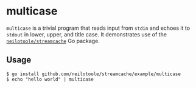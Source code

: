 # multicase

`multicase` is a trivial program that reads input from `stdin` and echoes
it to `stdout` in lower, upper, and title case. It demonstrates
use of the [`neilotoole/streamcache`](https://github.com/neilotoole/streamcache)
Go package.

## Usage

```shell
$ go install github.com/neilotoole/streamcache/example/multicase
$ echo "hello world" | multicase
```

